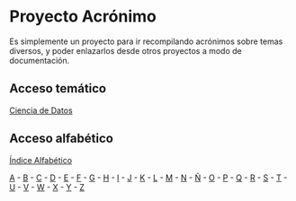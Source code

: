 # Proyecto Acrónimo

Es simplemente un proyecto para ir recompilando acrónimos sobre temas diversos, y poder enlazarlos desde otros proyectos a modo de documentación.

## Acceso temático
  
[Ciencia de Datos](ciencia-de-datos.md)

## Acceso alfabético

[Índice Alfabético](indice-alfabetico.md)

[A](indice-alfabetico.md#a) - [B](indice-alfabetico.md#b) - [C](indice-alfabetico.md#c) - [D](indice-alfabetico.md#d) - [E](indice-alfabetico.md#e) - [F](indice-alfabetico.md#f) - [G](indice-alfabetico.md#g) - [H](indice-alfabetico.md#h) - [I](indice-alfabetico.md#i) - [J](indice-alfabetico.md#j) - [K](indice-alfabetico.md#k) - [L](indice-alfabetico.md#l) - [M](indice-alfabetico.md#m) - [N](indice-alfabetico.md#n) - [Ñ](indice-alfabetico.md#ñ) - [O](indice-alfabetico.md#o) - [P](indice-alfabetico.md#p) - [Q](indice-alfabetico.md#q) - [R](indice-alfabetico.md#r) - [S](indice-alfabetico.md#s) - [T](indice-alfabetico.md#t) - [U](indice-alfabetico.md#u) - [V](indice-alfabetico.md#v) - [W](indice-alfabetico.md#w) - [X](indice-alfabetico.md#x) - [Y](indice-alfabetico.md#y) - [Z](indice-alfabetico.md#z)
